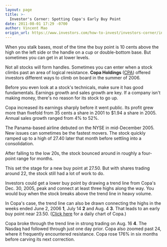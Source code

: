 ```yaml
---
layout: page
title: >-
  Investor's Corner: Spotting Copa's Early Buy Point
date: 2011-08-01 17:29 -0700
author: Vincent Mao
origin_url: https://www.investors.com/how-to-invest/investors-corner/investors-corner-spotting-copas-early-buy-point
---
```





When you stalk bases, most of the time the buy point is 10 cents above the high on the left side or the handle on a cup or double-bottom base. But sometimes you can get in at lower levels.

  

Not all stocks will form handles. Sometimes you can enter when a stock climbs past an area of logical resistance. **Copa Holdings** ([CPA](https://research.investors.com/quote.aspx?symbol=CPA)) offered investors different ways to climb on board in the summer of 2006.

  

Before you even look at a stock's technicals, make sure it has good fundamentals. Earnings growth and sales growth are key. If a company isn't making money, there's no reason for its stock to go up.

  

Copa increased its earnings sharply before it went public. Its profit grew more than fivefold from 35 cents a share in 2001 to \$1.94 a share in 2005. Annual sales growth ranged from 4% to 52%.

  

The Panama-based airline debuted on the NYSE in mid-December 2005. New issues can sometimes be the fastest movers. The stock quickly ramped up to a high of 27.40 later that month before settling into a consolidation.

  

After falling to the low 20s, the stock bounced around in roughly a four-point range for months.

  

This set the stage for a new buy point at 27.50. But with shares trading around 22, the stock still had a lot of work to do.

  

Investors could get a lower buy point by drawing a trend line from Copa's Dec. 30, 2005, peak and connect at least three highs along the way. You would buy when the stock breaks above the trend line in heavy volume.

  

In Copa's case, the trend line can also be drawn connecting the highs in the weeks ended June 2, 2006 **1**, July 14 **2** and Aug. 4 **3**. That leads to an early buy point near 23.50. ([Click here](/NewsAndAnalysis/PhotoPopup.aspx?path=WEBcor0802.jpg&docId=580067) for a daily chart of Copa.)

  

Copa broke through the trend line in strong trading on Aug. 16 **4**. The Nasdaq had followed through just one day prior. Copa also zoomed past 24, where it frequently encountered resistance. Copa rose 176% in six months before carving its next correction.




